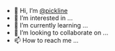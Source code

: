 - 👋 Hi, I’m [@pickline](https://github.com/pickline)
- 👀 I’m interested in ...
- 🌱 I’m currently learning ...
- 💞️ I’m looking to collaborate on ...
- 📫 How to reach me ...

<!---
pickline/pickline is a ✨ special ✨ repository because its `README.md` (this file) appears on your GitHub profile.
You can click the Preview link to take a look at your changes.
--->
